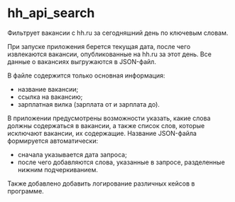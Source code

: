 # hh_api_search
Фильтрует вакансии с hh.ru за сегодняшний день по ключевым словам.

При запуске приложения берется текущая дата, после чего извлекаются вакансии, опубликованные на hh.ru за этот день. Все данные о вакансиях выгружаются в JSON-файл.

В файле содержится только основная информация:
- название вакансии;
- ссылка на вакансию;
- зарплатная вилка (зарплата от и зарплата до).

В приложении предусмотрены возможности указать, какие слова должны содержаться в вакансии, а также список слов, которые исключают вакансии, их содержащие.
Название JSON-файла формируется автоматически:
- сначала указывается дата запроса;
- после чего добавляются слова, указанные в запросе, разделенные нижним подчеркиванием.

Также добавлено добавить логирование различных кейсов в программе.
